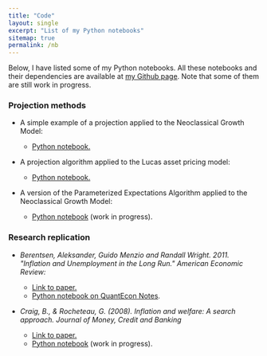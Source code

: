 ```yaml
---
title: "Code"
layout: single
excerpt: "List of my Python notebooks"
sitemap: true
permalink: /nb
---
```


Below, I have listed some of my Python notebooks. All these notebooks and their dependencies are available at [my Github page](https://github.com/maitlahcen). Note that some of them are still work in progress.

### Projection methods

* A simple example of a projection applied to the Neoclassical Growth Model: 
  - [Python notebook.](https://nbviewer.jupyter.org/github/maitlahcen/Projection/blob/master/projection_ncgm.ipynb)

* A projection algorithm applied to the Lucas asset pricing model: 
  - [Python notebook.](https://nbviewer.jupyter.org/github/maitlahcen/Projection/blob/master/projection_lucas_apm.ipynb)

* A version of the Parameterized Expectations Algorithm applied to the Neoclassical Growth Model: 
  - [Python notebook](https://nbviewer.jupyter.org/github/maitlahcen/Projection/blob/master/PEA_ncgm.ipynb) (work in progress).


### Research replication

* *Berentsen, Aleksander, Guido Menzio and Randall Wright. 2011. "Inflation and Unemployment in the Long Run." American Economic Review:*
  - [Link to paper.](https://www.aeaweb.org/articles?id=10.1257/aer.101.1.371)
  - [Python notebook on QuantEcon Notes](https://notes.quantecon.org/submission/5c4f0f17f68373000f919cd2).

* *Craig, B., & Rocheteau, G. (2008). Inflation and welfare: A search approach. Journal of Money, Credit and Banking*
  - [Link to paper.](https://www.clevelandfed.org/en/newsroom-and-events/publications/discontinued-publications/policy-discussion-papers/pdp-0612-inflation-and-welfare.aspx)
  - [Python notebook](https://nbviewer.jupyter.org/github/maitlahcen/research_replication/blob/master/Craig-Rocheteau/Craig-Rocheteau_replication.ipynb) (work in progress).
